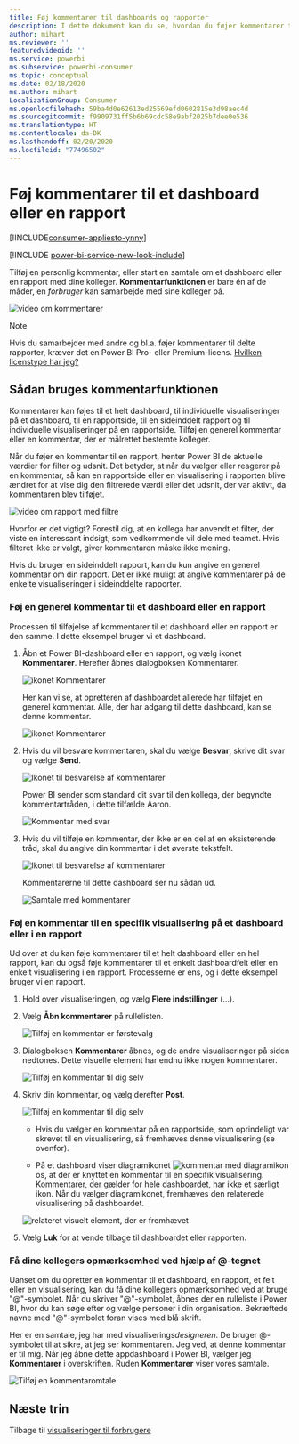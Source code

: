 ```yaml
---
title: Føj kommentarer til dashboards og rapporter
description: I dette dokument kan du se, hvordan du føjer kommentarer til et dashboard, en rapport eller en visualisering, og hvordan du bruger kommentarer til at føre samtaler med samarbejdspartnere.
author: mihart
ms.reviewer: ''
featuredvideoid: ''
ms.service: powerbi
ms.subservice: powerbi-consumer
ms.topic: conceptual
ms.date: 02/18/2020
ms.author: mihart
LocalizationGroup: Consumer
ms.openlocfilehash: 59ba4d0e62613ed25569efd0602815e3d98aec4d
ms.sourcegitcommit: f9909731ff5b6b69cdc58e9abf2025b7dee0e536
ms.translationtype: HT
ms.contentlocale: da-DK
ms.lasthandoff: 02/20/2020
ms.locfileid: "77496502"
---
```

# <a name="add-comments-to-a-dashboard-or-report"></a>Føj kommentarer til et dashboard eller en rapport

[!INCLUDE[consumer-appliesto-ynny](../includes/consumer-appliesto-ynny.md)]

[!INCLUDE [power-bi-service-new-look-include](../includes/power-bi-service-new-look-include.md)]

Tilføj en personlig kommentar, eller start en samtale om et dashboard eller en rapport med dine kolleger. **Kommentarfunktionen** er bare én af de måder, en *forbruger* kan samarbejde med sine kolleger på. 

![video om kommentarer](media/end-user-comment/comment.gif)

> [!NOTE]
> Hvis du samarbejder med andre og bl.a. føjer kommentarer til delte rapporter, kræver det en Power BI Pro- eller Premium-licens. [Hvilken licenstype har jeg?](end-user-license.md)

## <a name="how-to-use-the-comments-feature"></a>Sådan bruges kommentarfunktionen
Kommentarer kan føjes til et helt dashboard, til individuelle visualiseringer på et dashboard, til en rapportside, til en sideinddelt rapport og til individuelle visualiseringer på en rapportside. Tilføj en generel kommentar eller en kommentar, der er målrettet bestemte kolleger.  

Når du føjer en kommentar til en rapport, henter Power BI de aktuelle værdier for filter og udsnit. Det betyder, at når du vælger eller reagerer på en kommentar, så kan en rapportside eller en visualisering i rapporten blive ændret for at vise dig den filtrerede værdi eller det udsnit, der var aktivt, da kommentaren blev tilføjet.  

![video om rapport med filtre](media/end-user-comment/power-bi-comment.gif)

Hvorfor er det vigtigt? Forestil dig, at en kollega har anvendt et filter, der viste en interessant indsigt, som vedkommende vil dele med teamet. Hvis filteret ikke er valgt, giver kommentaren måske ikke mening.

Hvis du bruger en sideinddelt rapport, kan du kun angive en generel kommentar om din rapport.  Det er ikke muligt at angive kommentarer på de enkelte visualiseringer i sideinddelte rapporter.

### <a name="add-a-general-comment-to-a-dashboard-or-report"></a>Føj en generel kommentar til et dashboard eller en rapport
Processen til tilføjelse af kommentarer til et dashboard eller en rapport er den samme.  I dette eksempel bruger vi et dashboard. 

1. Åbn et Power BI-dashboard eller en rapport, og vælg ikonet **Kommentarer**. Herefter åbnes dialogboksen Kommentarer.

    ![ikonet Kommentarer](media/end-user-comment/power-bi-comment-menu.png)

    Her kan vi se, at opretteren af dashboardet allerede har tilføjet en generel kommentar.  Alle, der har adgang til dette dashboard, kan se denne kommentar.

    ![ikonet Kommentarer](media/end-user-comment/power-bi-first-comments.png)

2. Hvis du vil besvare kommentaren, skal du vælge **Besvar**, skrive dit svar og vælge **Send**.  

    ![Ikonet til besvarelse af kommentarer](media/end-user-comment/power-bi-comment-reply.png)

    Power BI sender som standard dit svar til den kollega, der begyndte kommentartråden, i dette tilfælde Aaron. 

    ![Kommentar med svar](media/end-user-comment/power-bi-respond.png)

 3. Hvis du vil tilføje en kommentar, der ikke er en del af en eksisterende tråd, skal du angive din kommentar i det øverste tekstfelt.

    ![Ikonet til besvarelse af kommentarer](media/end-user-comment/power-bi-new-comments.png)

    Kommentarerne til dette dashboard ser nu sådan ud.

    ![Samtale med kommentarer](media/end-user-comment/power-bi-conversation.png)

### <a name="add-a-comment-to-a-specific-dashboard-or-report-visual"></a>Føj en kommentar til en specifik visualisering på et dashboard eller i en rapport
Ud over at du kan føje kommentarer til et helt dashboard eller en hel rapport, kan du også føje kommentarer til et enkelt dashboardfelt eller en enkelt visualisering i en rapport. Processerne er ens, og i dette eksempel bruger vi en rapport.

1. Hold over visualiseringen, og vælg **Flere indstillinger** (...).    
2. Vælg **Åbn kommentarer** på rullelisten.

    ![Tilføj en kommentar er førstevalg](media/end-user-comment/power-bi-report-comment.png)  

3.  Dialogboksen **Kommentarer** åbnes, og de andre visualiseringer på siden nedtones. Dette visuelle element har endnu ikke nogen kommentarer. 

    ![Tilføj en kommentar til dig selv](media/end-user-comment/power-bi-comment-column.png)  

4. Skriv din kommentar, og vælg derefter **Post**.

    ![Tilføj en kommentar til dig selv](media/end-user-comment/power-bi-comment-logistics.png)  

    - Hvis du vælger en kommentar på en rapportside, som oprindeligt var skrevet til en visualisering, så fremhæves denne visualisering (se ovenfor).

    - På et dashboard viser diagramikonet ![kommentar med diagramikon](media/end-user-comment/power-bi-comment-chart-icon.png) os, at der er knyttet en kommentar til en specifik visualisering. Kommentarer, der gælder for hele dashboardet, har ikke et særligt ikon. Når du vælger diagramikonet, fremhæves den relaterede visualisering på dashboardet.
    

    ![relateret visuelt element, der er fremhævet](media/end-user-comment/power-bi-highlight.png)

5. Vælg **Luk** for at vende tilbage til dashboardet eller rapporten.

### <a name="get-your-colleagues-attention-by-using-the--sign"></a>Få dine kollegers opmærksomhed ved hjælp af @-tegnet
Uanset om du opretter en kommentar til et dashboard, en rapport, et felt eller en visualisering, kan du få dine kollegers opmærksomhed ved at bruge "\@"-symbolet.  Når du skriver "\@"-symbolet, åbnes der en rulleliste i Power BI, hvor du kan søge efter og vælge personer i din organisation. Bekræftede navne med "\@"-symbolet foran vises med blå skrift. 

Her er en samtale, jeg har med visualiserings*designeren*. De bruger @-symbolet til at sikre, at jeg ser kommentaren. Jeg ved, at denne kommentar er til mig. Når jeg åbne dette appdashboard i Power BI, vælger jeg **Kommentarer** i overskriften. Ruden **Kommentarer** viser vores samtale.

![Tilføj en kommentaromtale](media/end-user-comment/power-bi-comment-convo.png)  



## <a name="next-steps"></a>Næste trin
Tilbage til [visualiseringer til forbrugere](end-user-visualizations.md)    
<!--[Select a visualization to open a report](end-user-open-report.md)-->
